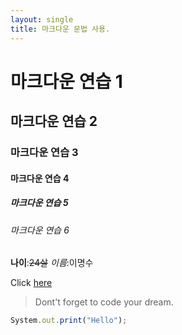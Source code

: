 ```yaml
---
layout: single
title: 마크다운 문법 사용.
---
```


<!-- Heading -->
# 마크다운 연습 1
## 마크다운 연습 2
### 마크다운 연습 3
#### 마크다운 연습 4
##### 마크다운 연습 5
###### 마크다운 연습 6

<!-- Line -->
**나이**:~~24살~~
*이름*:이명수

<!--Link -->
Click [here](https://portal.hansei.ac.kr/)

<!-- Quote -->
>Dont't forget to code your dream.

<!-- Code -->
```ts
System.out.print("Hello");
```
